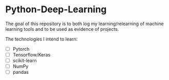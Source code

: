 # Python-Deep-Learning

The goal of this repository is to both log my learning/relearning of machine learning tools and to be used as evidence of projects.

The technologies I intend to learn:

* [ ] Pytorch
* [ ] Tensorflow/Keras
* [ ] scikit-learn
* [ ] NumPy
* [ ] pandas
